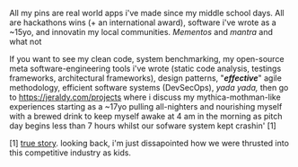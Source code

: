 
All my pins are real world apps i've made since my middle school days. All are hackathons wins (+ an international award), software i've wrote as a ~15yo, and innovatin my local communities. _Mementos_ and _mantra_ and what not

If you want to see my clean code, system benchmarking, my open-source meta software-engineering tools i've wrote (static code analysis, testings frameworks, architectural frameworks), design patterns, "**_effective_**" agile methodology, efficient software systems (DevSecOps), _yada yada,_ then go to https://jeraldy.com/projects where i discuss my mythica-mothman-like experiences starting as a ~17yo pulling all-nighters and nourishing myself with a brewed drink to keep myself awake at 4 am in the morning as pitch day begins less than 7 hours whilst our sofware system kept crashin' [1]

[1] [true story](https://www.jeraldy.com/projects/hackathons). looking back, i'm just dissapointed how we were thrusted into this competitive industry as kids.

